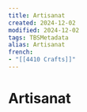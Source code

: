 ```yaml
---
title: Artisanat
created: 2024-12-02
modified: 2024-12-02
tags: TBSMetadata
alias: Artisanat
french:
- "[[4410 Crafts]]"
---
```

# Artisanat
